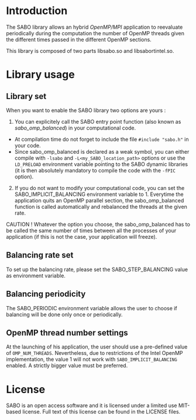 
# Introduction #

The SABO library allows an hybrid *OpenMP/MPI* application to reevaluate periodically during the computation the number of OpenMP threads given the different times passed in the different OpenMP sections.

This library is composed of two parts libsabo.so and libsabortintel.so.

# Library usage #

## Library set ##

When you want to enable the SABO library two options are yours :

1. You can explicitely call the SABO entry point function (also known as *sabo_omp_balanced*) in your computational code.

- At compilation time do not forget to include the file `#include "sabo.h"` in your code.
- Since sabo_omp_balanced is declared as a weak symbol, you can either compile with `-lsabo` and `-L<my_SABO_location_path>` options 
or use the `LD_PRELOAD` environment variable pointing to the SABO dynamic libraries (it is then absolutely mandatory to compile the code with the `-fPIC` option).

2. If you do not want to modify your computational code, you can set the SABO_IMPLICIT_BALANCING environment variable to 1. 
Everytime the application quits an OpenMP parallel section, the sabo_omp_balanced function is called automatically and rebalanced the threads at the given rate.

CAUTION ! Whatever the option you choose, the sabo_omp_balanced has to be called the same number of times between all the processes of your application (if this is not the case, your application will freeze).

## Balancing rate set ##

To set up the balancing rate, please set the SABO_STEP_BALANCING value as environment variable.

## Balancing periodicity ##

The SABO_PERIODIC environment variable allows the user to choose if balancing will be done only once or periodically.


## OpenMP thread number settings ##

At the launching of his application, the user should use a pre-defined value of `OMP_NUM_THREADS`.
Nevertheless, due to restrictions of the Intel OpenMP implementation, the value 1 will not work with `SABO_IMPLICIT_BALANCING` enabled. A strictly bigger value must be preferred.


# License #

SABO is an open access software and it is licensed under a limited use MIT-based license. Full text of this license can be found in the LICENSE files.